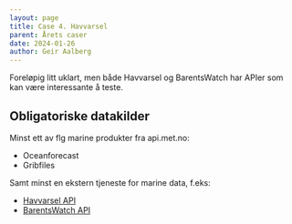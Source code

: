 ```yaml
---
layout: page
title: Case 4. Havvarsel
parent: Årets caser
date: 2024-01-26
author: Geir Aalberg
---
```





Foreløpig litt uklart, men både Havvarsel og BarentsWatch har APIer som kan være interessante å teste.



## Obligatoriske datakilder

Minst ett av flg marine produkter fra api.met.no:

- Oceanforecast
- Gribfiles

Samt minst en ekstern tjeneste for marine data, f.eks:

- [Havvarsel API](https://api.havvarsel.no/apis/duapi/havvarsel/v2/swagger-ui.html)
- [BarentsWatch API](https://www.barentswatch.no/artikler/apnedata/)



